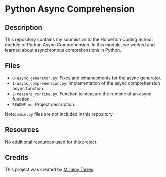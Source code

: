 # Python Async Comprehension

## Description

This repository contains my submission to the Holberton Coding School module of Python Async Comprehension. In this module, we worked and learned about asynchronous comprehensions in Python.

## Files

- `0-async_generator.py`: Fixes and enhancements for the async generator.
- `1-async_comprehension.py`: Implementation of the async comprehension async function.
- `2-measure_runtime.py`: Function to measure the runtime of an async function.
- `README.md`: Project description.

Note: `main.py` files are not included in this repository.

## Resources

No additional resources used for this project.

## Credits

This project was created by  [Millieny Torres](https://github.com/millienyts).

